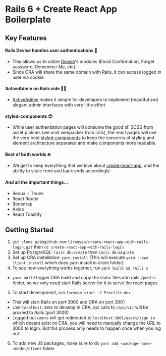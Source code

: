 # Rails 6 + Create React App Boilerplate

## Key Features

#### Rails Devise handles user authentications 🔑
- This allows us to utilize [Devise](https://github.com/heartcombo/devise)'s modules (Email Confirmation, Forget password, Remember Me, etc)
- Since CRA will share the same domain with Rails, it can access logged in user via cookie

#### ActiveAdmin on Rails side 👩‍💼
- [ActiveAdmin](https://activeadmin.info/) makes it simple for developers to implement beautiful and elegant admin interfaces with very little effort

#### styled-components 😍
- While user authentiation pages will consume the good ol' SCSS from asset piplines (we omit webpacker from rails), the react pages will use the very best [styled-components](https://styled-components.com/) to keep the concerns of styling and element architecture separated and make components more readable.

#### Best of both worlds 🔥
- We get to keep everything that we love about [create-react-app](https://github.com/facebook/create-react-app), and the ability to scale front and back ends accordingly

#### And all the important things...
- Redux + Thunk
- React Router
- Bootstrap
- Axios
- React Toastify


## Getting Started

1. `git clone git@github.com:lirenyeo/create-react-app-with-rails-login.git` then `cd create-react-app-with-rails-login`
2. Set up PostgreSQL: `rails db:create` then `rails db:migrate`
3. Set up CRA installation: `yarn install` (This will execute `yarn --cwd client install` which does yarn install in client folder)
4. To see how everything works together, run `yarn build && rails s`
  - `yarn build` trigger CRA build and copy the static files into rails `/public` folder, so we only need start Rails server for it to serve the react pages
5. To start development, run `foreman start -f Procfile.dev`
  - This will start Rails on port 3000 and CRA on port 3001
  - Use `localhost:3001` to develop in CRA, api calls to `/api/v1/` will be proxied to Rails (port 3000)
  - Logged out users will get redirected to `localhost:3001/users/sign_in` which doesnt exist on CRA, you will need to manually change the URL to 3000 to login. But this process only needs to happen once when you log out
6. To add new JS packages, make sure to do `yarn add <package-name>` inside `/client` folder

